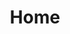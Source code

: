 ---
title : "Home"
url : "/"
groups : ["en"]
main_menu:
    menu_1: "Opportunity" 
    menu_2: "Aditus Membership" 
    menu_3: "All Round Access" 
    menu_4: "Uniquely Private" 
    menu_5: "Team" 
    menu_6: "Blog"
    menu_7: "Token Sale"
    menu_8: "Token Utility" 
    menu_9: "Partners"
    menu_10: "Download" 
    menu_11: "Whitepaper" 
    menu_12: "Deck" 
hero_content:
    content_1: "Luxury Access Platform for Crypto-Affluents"
    content_2: "Aditus is a revolutionary new platform bringing the world of luxury to crypto-affluents, through a privacy-centric decentralised network utilising smart contracts and blockchain technology."
    content_3: "Buy Aditus Token"
    content_4: "Download Whitepaper <span>Updated 29 Nov 2017</span>"
social_media:
    text_1: "Connect With Us"
    text_2: "connect with us on linkedin"
    text_3: "chat with us on telegram"
    text_4: "read us on medium"
    text_5: "see us on instagram"
global_text:
    text_1: "more..."
    text_2: "less"    
global_url:
    dl_whitepaper: "/Aditus-Whitepaper.pdf"
---